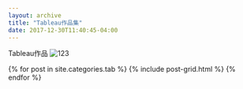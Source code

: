 ```yaml
---
layout: archive
title: "Tableau作品集"
date: 2017-12-30T11:40:45-04:00 
---
```

Tableau作品
![123](https://zhongqiuru.github.io/images/123.png)

<div class="tiles">
{% for post in site.categories.tab %}
  {% include post-grid.html %}
{% endfor %}
</div><!-- /.tiles -->